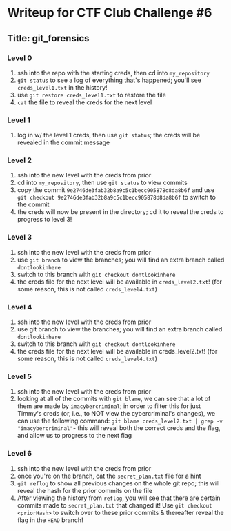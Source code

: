# Writeup for CTF Club Challenge #6
## Title: git_forensics

### Level 0
1) ssh into the repo with the starting creds, then cd into `my_repository`
2) `git status` to see a log of everything that's happened; you'll see `creds_level1.txt` in the history!
3) use `git restore creds_level1.txt` to restore the file
4) `cat` the file to reveal the creds for the next level

### Level 1
1) log in w/ the level 1 creds, then use `git status`; the creds will be revealed in the commit message

### Level 2
1) ssh into the new level with the creds from prior
2) cd into `my_repository`, then use `git status` to view commits
3) copy the commit `9e2746de3fab32b8a9c5c1becc905878d8da8b6f` and use `git checkout 9e2746de3fab32b8a9c5c1becc905878d8da8b6f` to switch to the commit
4) the creds will now be present in the directory; cd it to reveal the creds to progress to level 3!

### Level 3
1) ssh into the new level with the creds from prior
2) use `git branch` to view the branches; you will find an extra branch called `dontlookinhere`
3) switch to this branch with `git checkout dontlookinhere`
4) the creds file for the next level will be available in `creds_level2.txt`! (for some reason, this is not called `creds_level4.txt`)

### Level 4
1) ssh into the new level with the creds from prior
2) use git branch to view the branches; you will find an extra branch called `dontlookinhere`
3) switch to this branch with `git checkout dontlookinhere`
4) the creds file for the next level will be available in creds_level2.txt! (for some reason, this is not called `creds_level4.txt`)

### Level 5
1) ssh into the new level with the creds from prior
2) looking at all of the commits with `git blame`, we can see that a lot of them are made by `imacybercriminal`; in order to filter this for just Timmy's creds (or, i.e., to NOT view the cybercriminal's changes), we can use the following command:
`git blame creds_level2.txt | grep -v "imacybercriminal"`- this will reveal both the correct creds and the flag, and allow us to progress to the next flag

### Level 6
1) ssh into the new level with the creds from prior
2) once you're on the branch, cat the `secret_plan.txt` file for a hint
3) `git reflog` to show all previous changes on the whole git repo; this will reveal the hash for the prior commits on the file
4) After viewing the history from `reflog`, you will see that there are certain commits made to `secret_plan.txt` that changed it! Use `git checkout <priorHash>` to switch over to these prior commits & thereafter reveal the flag in the `HEAD` branch!

